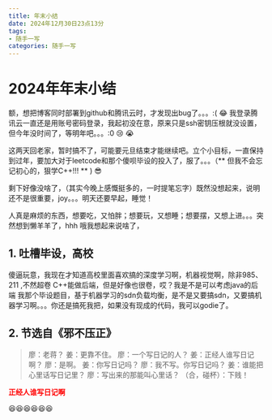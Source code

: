 ```yaml
---
title: 年末小结
date: 2024年12月30日23点13分
tags: 
- 随手一写
categories: 随手一写
---
```


# 2024年年末小结
额，想把博客同时部署到github和腾讯云时，才发现出bug了。。。:(  :joy:
我登录腾讯云一直还是用账号密码登录，我起初没在意，原来只是ssh密钥压根就没设置，但今年没时间了，等明年吧。。。:0 :cry: :sob:

这两天回老家，暂时搞不了，可能要元旦结束才能继续吧。立个小目标，一直保持到过年，要加大对于leetcode和那个傻呗毕设的投入了，服了。。。（** 但我不会忘记初心的，狠学C++!!! ** )   :sunglasses:

剩下好像没啥了，（其实今晚上感慨挺多的，一时提笔忘字）既然没想起来，说明还不是很重要，joy。。。明天还要早起，睡觉！

人真是麻烦的东西，想要吃，又怕胖；想要玩，又想睡；想要摆，又想上进。。。突然想到懒羊羊了，hhh
哦我想起来说啥了，
## 1. 吐槽毕设，高校
傻逼玩意，我现在才知道高校里面喜欢搞的深度学习啊，机器视觉啊，除非985、211 ,不然超卷
C++能做后端，但是好像也很卷，哎？我是不是可以考虑java的后端
我那个毕设题目，基于机器学习的sdn负载均衡，是不是又要搞sdn，又要搞机器学习啊。。。你还是搞死我把，如果没有现成的代码，我可以godie了。

## 2. 节选自《邪不压正》
>廖：老蒋？
>姜：更靠不住。
>廖：一个写日记的人？
>姜：正经人谁写日记啊？
>廖：是啊。
>姜：你写日记吗？
>廖：我不写。你写日记吗？
>姜：谁能把心里话写日记里？
>廖：写出来的那能叫心里话？
>（合，碰杯）：下贱！

<font color="red">**正经人谁写日记啊**</font>

:satisfied::satisfied::satisfied::satisfied::satisfied::satisfied:

